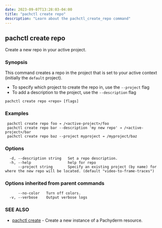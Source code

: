 ```yaml
---
date: 2023-09-07T13:28:03-04:00
title: "pachctl create repo"
description: "Learn about the pachctl_create_repo command"
---
```


## pachctl create repo

Create a new repo in your active project.

### Synopsis

This command creates a repo in the project that is set to your active context (initially the `default` project).

- To specify which project to create the repo in, use the `--project` flag 
- To add a description to the project, use the `--description` flag  


```
pachctl create repo <repo> [flags]
```

### Examples

```
 pachctl create repo foo ➔ /<active-project>/foo 
 pachctl create repo bar --description 'my new repo' ➔ /<active-project>/bar 
 pachctl create repo baz --project myproject ➔ /myproject/baz 

```

### Options

```
  -d, --description string   Set a repo description.
  -h, --help                 help for repo
      --project string       Specify an existing project (by name) for where the new repo will be located. (default "video-to-frame-traces")
```

### Options inherited from parent commands

```
      --no-color   Turn off colors.
  -v, --verbose    Output verbose logs
```

### SEE ALSO

* [pachctl create](../pachctl_create)	 - Create a new instance of a Pachyderm resource.

